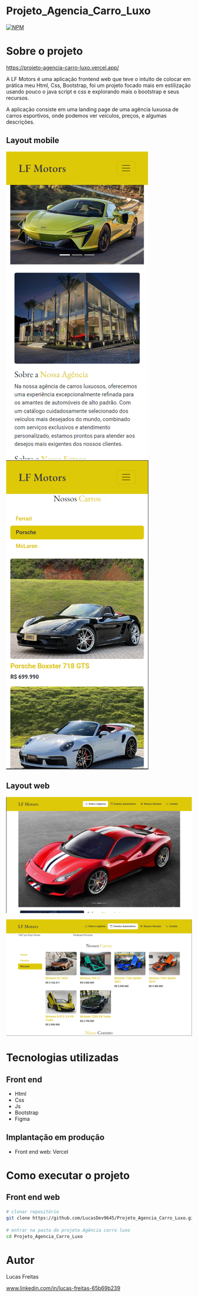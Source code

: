 # Projeto_Agencia_Carro_Luxo

[![NPM](https://img.shields.io/npm/l/react)](https://github.com/LucasDev9645/Projeto_Agencia_Carro_Luxo/blob/main/LICENSE) 

# Sobre o projeto

https://projeto-agencia-carro-luxo.vercel.app/

A LF Motors é uma aplicação frontend web que  teve o intuito de colocar em prática meu Html, Css, Bootstrap, foi um projeto focado mais em estilização usando pouco o java script e css e explorando mais o bootstrap e seus recursos.

A aplicação consiste em uma landing page de uma agência luxuosa de carros esportivos, onde podemos ver veículos, preços, e algumas descrições.

## Layout mobile
![Mobile 1](https://github.com/LucasDev9645/Images_Readme/blob/main/lfmotorsM1.png) ![Mobile 2](https://github.com/LucasDev9645/Images_Readme/blob/main/lfmotorsM2.png)

## Layout web
![Web 1](https://github.com/LucasDev9645/Images_Readme/blob/main/lfmotorsD2.png)

![Web 2](https://github.com/LucasDev9645/Images_Readme/blob/main/lfmotorsD1.png)

# Tecnologias utilizadas

## Front end
- Html
- Css
- Js
- Bootstrap
- Figma

## Implantação em produção
- Front end web: Vercel

# Como executar o projeto

## Front end web

```bash
# clonar repositório
git clone https://github.com/LucasDev9645/Projeto_Agencia_Carro_Luxo.git

# entrar na pasta do projeto Agência carro luxo
cd Projeto_Agencia_Carro_Luxo
```

# Autor

Lucas Freitas

www.linkedin.com/in/lucas-freitas-65b69b239
